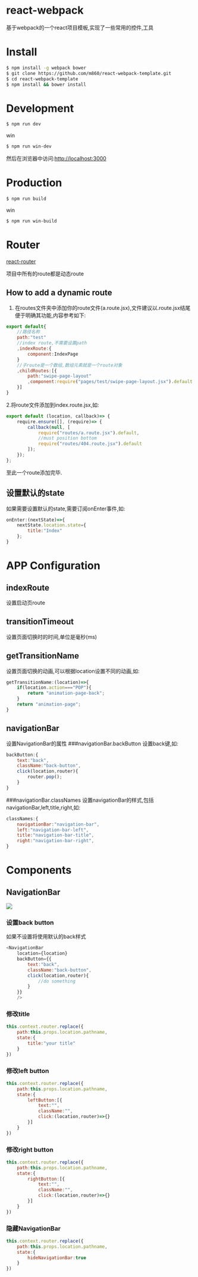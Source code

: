 # react-webpack
基于webpack的一个react项目模板,实现了一些常用的控件,工具

# Install
```bash
$ npm install -g webpack bower
$ git clone https://github.com/m860/react-webpack-template.git
$ cd react-webpack-template
$ npm install && bower install
```
# Development
```bash
$ npm run dev
```
win
```bash
$ npm run win-dev
```
然后在浏览器中访问:[http://localhost:3000](http://localhost:3000)
# Production
```bash
$ npm run build
```
win
```bash
$ npm run win-build
```
# Router
[react-router](https://github.com/ReactTraining/react-router)

项目中所有的route都是动态route
## How to add a dynamic route
1. 在routes文件夹中添加你的route文件(a.route.jsx),文件建议以.route.jsx结尾便于明确其功能,内容参考如下:
```javascript
export default{
	//路径名称
	path:"test"
	//index route,不需要设置path
	,indexRoute:{
		component:IndexPage
	}
	//子route是一个数组,数组元素就是一个route对象
	,childRoutes:[{
		path:"swipe-page-layout"
		,component:require("pages/test/swipe-page-layout.jsx").default
	}]
}
```
2.将route文件添加到index.route.jsx,如:
```javascript
export default (location, callback)=> {
	require.ensure([], (require)=> {
		callback(null, [
			require("routes/a.route.jsx").default,
			//must position bottom
			require("routes/404.route.jsx").default
		]);
	});
};
```
至此一个route添加完毕.
## 设置默认的state
如果需要设置默认的state,需要订阅onEnter事件,如:
```javascript
onEnter:(nextState)=>{
    nextState.location.state={
        title:"Index"
    };
}
```

# APP Configuration
## indexRoute
设置启动页route
## transitionTimeout
设置页面切换时的时间,单位是毫秒(ms)
## getTransitionName
设置页面切换的动画,可以根据location设置不同的动画,如:
```javascript
getTransitionName:(location)=>{
    if(location.action==="POP"){
        return "animation-page-back";
    }
    return "animation-page";
}
```
## navigationBar
设置NavigationBar的属性
###navigationBar.backButton
设置back键,如:
```javascript
backButton:{
    text:"back",
    className:"back-button",
    click(location,router){
        router.pop();
    }
}
```
###navigationBar.classNames
设置navigationBar的样式,包括navigationBar,left,title,right,如:
```javascript
classNames:{
    navigationBar:"navigation-bar",
    left:"navigation-bar-left",
    title:"navigation-bar-title",
    right:"navigation-bar-right",
}
```

# Components
## NavigationBar
<image src="https://raw.githubusercontent.com/m860/react-webpack-template/master/src/assets/temp/react-webpack-navigationbar.gif"></image>
### 设置back button
如果不设置将使用默认的back样式
```javascript
<NavigationBar
    location={location}
    backButton={{
    	text:"back",
    	className:"back-button",
    	click(location,router){
    		//do something
    	}
    }}
    />
```
### 修改title
```javascript
this.context.router.replace({
	path:this.props.location.pathname,
	state:{
		title:"your title"
	}
})
```
### 修改left button
```javascript
this.context.router.replace({
	path:this.props.location.pathname,
	state:{
		leftButton:[{
			text:"",
			className:"",
			click:(location,router)=>{}
		}]
	}
})
```
### 修改right button
```javascript
this.context.router.replace({
	path:this.props.location.pathname,
	state:{
		rightButton:[{
			text:"",
			className:"",
			click:(location,router)=>{}
		}]
	}
})
```
### 隐藏NavigationBar
```javascript
this.context.router.replace({
	path:this.props.location.pathname,
	state:{
		hideNavigationBar:true
	}
})
```







